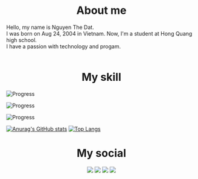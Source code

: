 <h1 style="text-align:center">About me</h1>
Hello, my name is Nguyen The Dat.<br>
I was born on Aug 24, 2004 in Vietnam. Now, I'm a student at Hong Quang high school.<br>
I have a passion with technology and progam.
<br><br>
<h1 style="text-align:center">My skill</h1>

![Progress](https://progress-bar.dev/95/?scale=100&title=HTML%20&width=500&color=e34c26)

![Progress](https://progress-bar.dev/90/?scale=100&title=CSS%20&width=506&color=2965f1)

![Progress](https://progress-bar.dev/82/?scale=100&title=JS&width=518&color=f0db4f)

[![Anurag's GitHub stats](https://github-readme-stats.vercel.app/api?username=ndat2408&theme=dark&show_icons=true)](https://github.com/anuraghazra/github-readme-stats)
[![Top Langs](https://github-readme-stats.vercel.app/api/top-langs/?username=ndat2408&theme=dark&layout=compact)](https://github.com/anuraghazra/github-readme-stats)
<br>
<h1 style="text-align:center;">My social</h1>
<div style="text-align:center">

[<img src="https://img.shields.io/badge/-My%20Bio%20Website-%23000000"/>](https://facebook.com/ndat2408)
[<img src="https://img.shields.io/badge/-Facebook-%234267B2?logo=facebook&logoColor=white"/>](https://facebook.com/ndat2408)
[<img src="https://img.shields.io/badge/-Instagram-%238a3ab9?logo=instagram&logoColor=white"/>](https://instagram.com/ndat2408)
[<img src="https://img.shields.io/badge/-Youtube-%23FF0000?logo=youtube"/>](https://youtube.com/ndat2408)
</div>